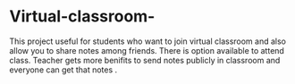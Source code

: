 # Virtual-classroom-

This project useful for students who want to join virtual classroom and also allow you to share notes among friends. There is option available to attend class. Teacher gets more benifits to send notes publicly in classroom and everyone can get that notes . 
